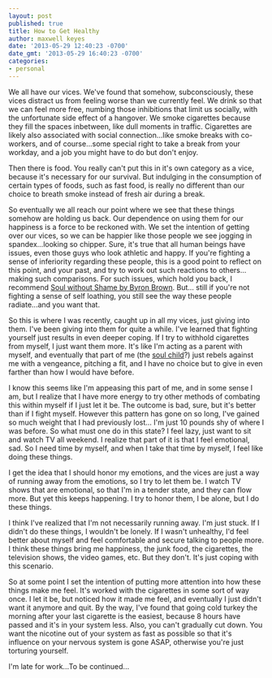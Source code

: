 ```yaml
---
layout: post
published: true
title: How to Get Healthy
author: maxwell keyes
date: '2013-05-29 12:40:23 -0700'
date_gmt: '2013-05-29 16:40:23 -0700'
categories:
- personal
---
```


We all have our vices. We've found that somehow, subconsciously, these vices
distract us from feeling worse than we currently feel. We drink so that we can
feel more free, numbing those inhibitions that limit us socially, with the
unfortunate side effect of a hangover. We smoke cigarettes because they fill the
spaces inbetween, like dull moments in traffic. Cigarettes are likely also
associated with social connection...like smoke breaks with co-workers, and of
course...some special right to take a break from your workday, and a job you
might have to do but don't enjoy.

Then there is food. You really can't put this in it's own category as a vice,
because it's necessary for our survival. But indulging in the consumption of
certain types of foods, such as fast food, is really no different than our
choice to breath smoke instead of fresh air during a break.

So eventually we all reach our point where we see that these things somehow are
holding us back. Our dependence on using them for our happiness is a force to be
reckoned with. We set the intention of getting over our vices, so we can be
happier like those people we see jogging in spandex...looking so chipper. Sure,
it's true that all human beings have issues, even those guys who look athletic
and happy. If you're fighting a sense of inferiority regarding these people,
this is a good point to reflect on this point, and your past, and try to work
out such reactions to others... making such comparisons. For such issues, which
hold you back, I recommend [Soul without Shame by Byron Brown].
But... still if you're not fighting a sense of self loathing, you still see the
way these people radiate...and you want that.

So this is where I was recently, caught up in all my vices, just giving into
them. I've been giving into them for quite a while. I've learned that fighting
yourself just results in even deeper coping. If I try to withhold cigarettes
from myself, I just want them more. It's like I'm acting as a parent with
myself, and eventually that part of me (the [soul child]?) just rebels against
me with a vengeance, pitching a fit, and I have no choice but to give in even
farther than how I would have before.

I know this seems like I'm appeasing this part of me, and in some sense I am,
but I realize that I have more energy to try other methods of combating this
within myself if I just let it be. The outcome is bad, sure, but it's better
than if I fight myself. However this pattern has gone on so long, I've gained so
much weight that I had previously lost... I'm just 10 pounds shy of where I was
before. So what must one do in this state? I feel lazy, just want to sit and
watch TV all weekend. I realize that part of it is that I feel emotional, sad.
So I need time by myself, and when I take that time by myself, I feel like doing
these things.

I get the idea that I should honor my emotions, and the vices are just a way of
running away from the emotions, so I try to let them be. I watch TV shows that
are emotional, so that I'm in a tender state, and they can flow more. But yet
this keeps happening. I try to honor them, I be alone, but I do these things.

I think I've realized that I'm not necessarily running away. I'm just stuck. If
I didn't do these things, I wouldn't be lonely. If I wasn't unhealthy, I'd feel
better about myself and feel comfortable and secure talking to people more. I
think these things bring me happiness, the junk food, the cigarettes, the
television shows, the video games, etc. But they don't. It's just coping with
this scenario.

So at some point I set the intention of putting more attention into how these
things make me feel. It's worked with the cigarettes in some sort of way once. I
let it be, but noticed how it made me feel, and eventually I just didn't want it
anymore and quit. By the way, I've found that going cold turkey the morning
after your last cigarette is the easiest, because 8 hours have passed and it's
in your system less. Also, you can't gradually cut down. You want the nicotine
out of your system as fast as possible so that it's influence on your nervous
system is gone ASAP, otherwise you're just torturing yourself.

I'm late for work...To be continued...

[soul child]:
https://www.diamondapproach.org/glossary/refinery_phrases/soul-child
[Soul without Shame by Byron Brown]:
http://www.amazon.com/Soul-without-Shame-Liberating-Yourself/dp/157062383X
